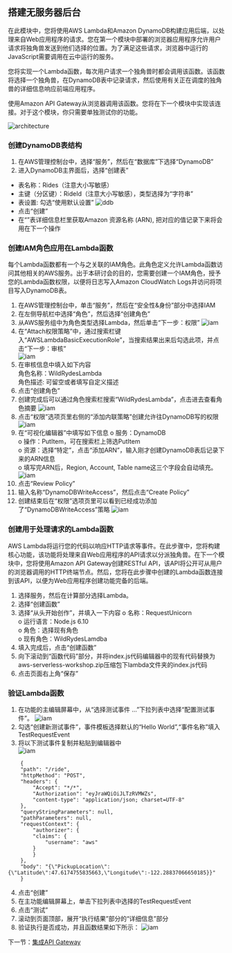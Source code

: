 ## 搭建无服务器后台
在此模块中，您将使用AWS Lambda和Amazon DynamoDB构建应用后端，以处理来自Web应用程序的请求。您在第一个模块中部署的浏览器应用程序允许用户请求将独角兽发送到他们选择的位置。为了满足这些请求，浏览器中运行的JavaScript需要调用在云中运行的服务。  
  
您将实现一个Lambda函数，每次用户请求一个独角兽时都会调用该函数。该函数将选择一个独角兽，在DynamoDB表中记录请求，然后使用有关正在调度的独角兽的详细信息响应前端应用程序。  
  
使用Amazon API Gateway从浏览器调用该函数。您将在下一个模块中实现该连接。对于这个模块，你只需要单独测试你的功能。  

![architecture](./img/PictureB1.png)

### 创建DynamoDB表结构
1. 在AWS管理控制台中，选择“服务”，然后在“数据库”下选择“DynamoDB”
2. 进入DynamoDB主界面后，选择“创建表”
* 表名称：Rides（注意大小写敏感）
* 主键（分区键）：RideId（注意大小写敏感），类型选择为“字符串”
* 表设置: 勾选“使用默认设置”
![ddb](./img/PictureB2.png)
* 点击“创建”
* 在“”表详细信息栏里获取Amazon 资源名称 (ARN), 把对应的值记录下来将会用在下一个操作

### 创建IAM角色应用在Lambda函数
每个Lambda函数都有一个与之关联的IAM角色。此角色定义允许Lambda函数访问其他相关的AWS服务。出于本研讨会的目的，您需要创建一个IAM角色，授予您的Lambda函数权限，以便将日志写入Amazon CloudWatch Logs并访问将项目写入DynamoDB表。  
1. 在AWS管理控制台中，单击“服务”，然后在“安全性&身份”部分中选择IAM
2. 在左侧导航栏中选择“角色”，然后选择“创建角色”
3. 从AWS服务组中为角色类型选择Lambda，然后单击“下一步：权限”
![iam](./img/PictureB3.png)
4. 在“Attach权限策略”中，通过搜索栏键入“AWSLambdaBasicExecutionRole”，当搜索结果出来后勾选此项，并点击“下一步：审核”  
![iam](./img/PictureB4.png)
5. 在审核信息中填入如下内容  
角色名称：WildRydesLambda  
角色描述: 可留空或者填写自定义描述  
6. 点击“创建角色”
7. 创建完成后可以通过角色搜索栏搜索“WildRydesLambda”，点击进去查看角色摘要
   ![iam](./img/PictureB5.png) 
8. 点击“权限”选项页里右侧的“添加内联策略”创建允许往DynamoDB写的权限
   ![iam](./img/PictureB6.png) 
9. 在“可视化编辑器”中填写如下信息
o	服务：DynamoDB  
o	操作：PutItem，可在搜索栏上筛选PutItem  
o	资源：选择“特定”，点击“添加ARN”，输入刚才创建DynamoDB表后记录下来的ARN信息  
o	填写完ARN后，Region, Account, Table name这三个字段会自动填充。  
![iam](./img/PictureB7.png) 
10. 点击“Review Policy”
11. 输入名称“DynamoDBWriteAccess”，然后点击“Create Policy”
12. 创建结束后在“权限”选项页里可以看到已经成功添加了“DynamoDBWriteAccess”策略
    ![iam](./img/PictureB8.png) 

### 创建用于处理请求的Lambda函数

AWS Lambda将运行您的代码以响应HTTP请求等事件。在此步骤中，您将构建核心功能，该功能将处理来自Web应用程序的API请求以分派独角兽。在下一个模块中，您将使用Amazon API Gateway创建RESTful API，该API将公开可从用户的浏览器调用的HTTP终端节点。然后，您将在此步骤中创建的Lambda函数连接到该API，以便为Web应用程序创建功能完备的后端。

1. 选择服务，然后在计算部分选择Lambda。
2. 选择“创建函数”
3. 选择“从头开始创作”，并填入一下内容
o	名称：RequestUnicorn  
o	运行语言：Node.js 6.10  
o	角色：选择现有角色  
o	现有角色：WildRydesLamdba  
4. 填入完成后，点击“创建函数”
5. 向下滚动到“函数代码”部分，并将index.js代码编辑器中的现有代码替换为aws-serverless-workshop.zip压缩包下lambda文件夹的index.js代码
6. 点击页面右上角“保存”

### 验证Lambda函数
1. 在功能的主编辑屏幕中，从“选择测试事件 ...”下拉列表中选择“配置测试事件”。
![iam](./img/PictureB9.png) 
2. 勾选“创建新测试事件”，事件模板选择默认的“Hello World”,“事件名称”填入TestRequestEvent
3. 将以下测试事件复制并粘贴到编辑器中  
![iam](./img/PictureB10.png)
```
    {
    "path": "/ride",
    "httpMethod": "POST",
    "headers": {
        "Accept": "*/*",
        "Authorization": "eyJraWQiOiJLTzRVMWZs",
        "content-type": "application/json; charset=UTF-8"
    },
    "queryStringParameters": null,
    "pathParameters": null,
    "requestContext": {
        "authorizer": {
        "claims": {
            "username": "aws"
        }
        }
    },
    "body": "{\"PickupLocation\":{\"Latitude\":47.6174755835663,\"Longitude\":-122.28837066650185}}"
    }
```
4. 点击“创建”
5. 在主功能编辑屏幕上，单击下拉列表中选择的TestRequestEvent
6. 点击“测试”
7. 滚动到页面顶部，展开“执行结果”部分的“详细信息”部分
8. 验证执行是否成功，并且函数结果如下所示：
![iam](./img/PictureB11.png)
  
    

      
下一节：[集成API Gateway](./readme3.md)